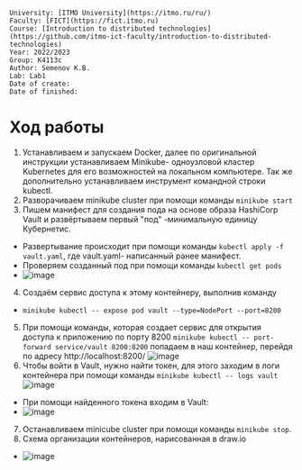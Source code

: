 ```
University: [ITMO University](https://itmo.ru/ru/)
Faculty: [FICT](https://fict.itmo.ru)
Course: [Introduction to distributed technologies](https://github.com/itmo-ict-faculty/introduction-to-distributed-technologies)
Year: 2022/2023
Group: К4113с
Author: Semenov K.B.
Lab: Lab1
Date of create:   
Date of finished: 
```
# Ход работы
1. Устанавливаем и запускаем Docker, далее по оригинальной инструкции устанавливаем Minikube- одноузловой кластер Kubernetes для его возможностей на локальном компьютере. Так же дополнительно устанавливаем инструмент командной строки kubectl.
2. Разворачиваем minikube cluster при помощи команды `minikube start` 
3. Пишем манифест для создания пода на основе образа HashiCorp Vault и развёртываем первый "под" -минимальную единицу Кубернетис.
- Развертывание происходит при помощи команды `kubectl apply -f vault.yaml`, где vault.yaml- написанный ранее манифест.
- Проверяем созданный под при помощи команды `kubectl get pods`
- ![image](https://user-images.githubusercontent.com/121423344/209536294-74b28b2a-5569-4714-aaaf-2d72c8d8c784.png)
4. Создаём сервис доступа к этому контейнеру, выполнив команду
- `minikube kubectl -- expose pod vault --type=NodePort --port=8200`
5. При помощи команды, которая создает сервис для открытия доступа к приложению по порту 8200 `minikube kubectl -- port-forward service/vault 8200:8200` попадаем в наш контейнер, перейдя по адресу http://localhost:8200/
![image](https://user-images.githubusercontent.com/121423344/209532525-af188bc5-f66d-4e51-928d-ffe596c2a39b.png)
6. Чтобы войти в Vault, нужно найти токен, для этого заходим в логи контейнера при помощи команды `minikube kubectl -- logs vault`
![image](https://user-images.githubusercontent.com/121423344/209535835-9b53893e-ef10-4124-be9f-9a14cc697932.png)
- При помощи найденного токена входим в Vault:
- ![image](https://user-images.githubusercontent.com/121423344/209536150-a9054f4c-d862-47fc-8bf7-f8360ae5c6c4.png)
7. Останавливаем minicube cluster при помощи команды `minikube stop`.
8. Схема организации контейнеров, нарисованная в draw.io
- ![image](https://user-images.githubusercontent.com/121423344/209826451-a65adb45-dbb5-4665-8be9-84c5b863cfd0.png)

